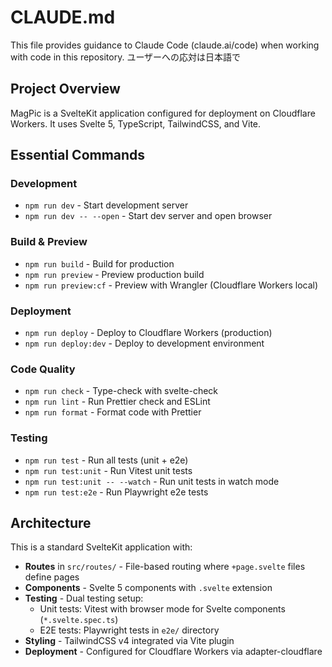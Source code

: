 # CLAUDE.md

This file provides guidance to Claude Code (claude.ai/code) when working with code in this repository.
ユーザーへの応対は日本語で

## Project Overview

MagPic is a SvelteKit application configured for deployment on Cloudflare Workers. It uses Svelte 5, TypeScript, TailwindCSS, and Vite.

## Essential Commands

### Development
- `npm run dev` - Start development server
- `npm run dev -- --open` - Start dev server and open browser

### Build & Preview
- `npm run build` - Build for production
- `npm run preview` - Preview production build
- `npm run preview:cf` - Preview with Wrangler (Cloudflare Workers local)

### Deployment
- `npm run deploy` - Deploy to Cloudflare Workers (production)
- `npm run deploy:dev` - Deploy to development environment

### Code Quality
- `npm run check` - Type-check with svelte-check
- `npm run lint` - Run Prettier check and ESLint
- `npm run format` - Format code with Prettier

### Testing
- `npm run test` - Run all tests (unit + e2e)
- `npm run test:unit` - Run Vitest unit tests
- `npm run test:unit -- --watch` - Run unit tests in watch mode
- `npm run test:e2e` - Run Playwright e2e tests

## Architecture

This is a standard SvelteKit application with:

- **Routes** in `src/routes/` - File-based routing where `+page.svelte` files define pages
- **Components** - Svelte 5 components with `.svelte` extension
- **Testing** - Dual testing setup:
  - Unit tests: Vitest with browser mode for Svelte components (`*.svelte.spec.ts`)
  - E2E tests: Playwright tests in `e2e/` directory
- **Styling** - TailwindCSS v4 integrated via Vite plugin
- **Deployment** - Configured for Cloudflare Workers via adapter-cloudflare